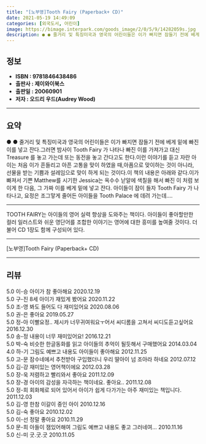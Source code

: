 ```yaml
---
title: "[노부영]Tooth Fairy (Paperback+ CD)"
date: 2021-05-19 14:49:09
categories: [외국도서, 어린이]
image: https://bimage.interpark.com/goods_image/2/0/5/9/14282059s.jpg
description: ● ● 줄거리 및 특징미국과 영국의 어린이들은 이가 빠지면 잠들기 전에 베게 밑에 빠진 이를 넣고 잔다.그러면 밤사이 Tooth Fairy 가 나타나 빠진 이를 가져가고 대신 Treasure 를 놓고 가는데 또는 동전을 놓고 간다고도 한다.이런 이야기를 듣고 자란 아이는 처음 이가 흔
---
```


## **정보**

- **ISBN : 9781846438486**
- **출판사 : 제이와이북스**
- **출판일 : 20060901**
- **저자 : 오드리 우드(Audrey Wood)**

------



## **요약**

●  ● 줄거리 및 특징미국과 영국의 어린이들은 이가 빠지면 잠들기 전에 베게 밑에 빠진 이를 넣고 잔다.그러면 밤사이 Tooth Fairy 가 나타나 빠진 이를 가져가고 대신 Treasure 를 놓고 가는데 또는 동전을 놓고 간다고도 한다.이런 이야기를 듣고 자란 아이는 처음 이가 흔들리고 아픈 고통을 맞이 하였을 때,아픔으로 맞이하는 것이 아니라, 선물을 받는 기쁨과 설레임으로 맞이 하게 되는 것이다.이 책의 내용은 아래와 같다.이가 빠져서 기쁜 Matthew를 시기한 Jessica는 옥수수 낟알에 색칠을 해서 빠진 이 처럼 보이게 한 다음, 그 가짜 이를 베게 밑에 넣고 잔다. 아이들이 잠이 들자 Tooth Fairy 가 나타나고, 요정은 조그맣게 줄어든 아이들을 Tooth Palace 에 데려 가는데....

------

TOOTH FAIRY는 아이들의 영어 실력 향상을 도와주는 책이다. 아이들이 좋아할만한 컬러 일러스트와 쉬운 영단어를 조합한 이야기는 영어에 대한 흥미를 높여줄 것이다. 더불어 CD 1장도 함께 구성되어 있다.

------


[노부영]Tooth Fairy (Paperback+ CD) 

------


## **리뷰** 

5.0 이-승 아이가 참 좋아해요 2020.12.19 <br/>5.0 구-진 8세 아이가 재밌게 봤어요 2020.11.22 <br/>5.0 조-영 봐도 들어도 다 재미있어요 2020.08.06 <br/>5.0 권-은 좋아요 2019.05.27 <br/>5.0 정-아 이빨요정‥ 제시카 너무귀여워요ㅜ어서 씨디롬을 고쳐서 씨디도듣고싶어요 2016.12.30 <br/>5.0 송-정 내용이 너무 재미있어요! 2016.12.21 <br/>5.0 박-숙 비슷한 한글동화를 읽고 아이들의 추억이 될듯해서 구매했어요 2014.03.04 <br/>4.0 하-기 그림도 예쁘고 내용도 아이들이 좋아해요 2012.11.25 <br/>5.0 고-문 잠수네에서 추천받아 구입했더니 우리 딸아이 넘 조아라 하네요 2012.07.12 <br/>5.0 김-강 재미있는 영어책이에요 2012.03.28 <br/>5.0 장-욱 저렴하고 빨리와서 좋아요 2011.12.09 <br/>5.0 장-경 아이의 감성을 자극하는 책이네요. 좋아요.. 2011.12.08 <br/>5.0 정-희 회화체로 되어 있어서 아이가 쉽게 다가가는 아주 재미있는 책입니다. 2011.12.03 <br/>5.0 김-영 한참 이갈이 중인 아이 2010.12.16 <br/>5.0 김-숙 좋아요 2010.12.02 <br/>5.0 이-선 정말 좋아요 2010.11.29 <br/>5.0 문-희 아들이 잼있어해여 그림도 예쁘고 내용도 좋고 그러네여... 2010.11.16 <br/>5.0 신-미 굿.굿.굿 2010.11.05 <br/>